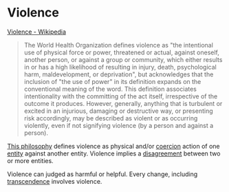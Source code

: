 # Violence

<a href="http://en.wikipedia.org/wiki/Violence" target="_blank">Violence - Wikipedia</a>

> The World Health Organization defines violence as "the intentional use of physical force or power, threatened or actual, against oneself, another person, or against a group or community, which either results in or has a high likelihood of resulting in injury, death, psychological harm, maldevelopment, or deprivation", but acknowledges that the inclusion of "the use of power" in its definition expands on the conventional meaning of the word. This definition associates intentionality with the committing of the act itself, irrespective of the outcome it produces. However, generally, anything that is turbulent or excited in an injurious, damaging or destructive way, or presenting risk accordingly, may be described as violent or as occurring violently, even if not signifying violence (by a person and against a person).

[This philosophy](./this-philosophy.md) defines violence as physical and/or [coercion](./coercion.md) action of one [entity](./entity.md) against another entity. Violence implies a [disagreement](./disagree.md) between two or more entities.

Violence can judged as harmful or helpful. Every change, including [transcendence](./transcendence.md) involves violence.

